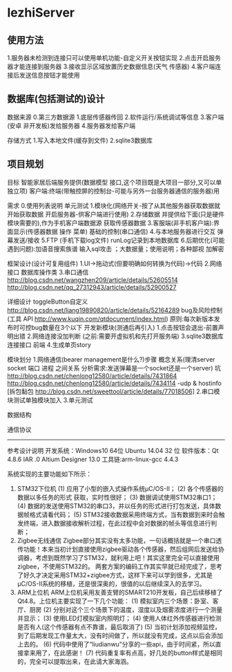 # lezhiServer
## 使用方法
1.服务器未检测到连接只可以使用单机功能-自定义开关按钮实现
2.点击开启服务器才能连接到服务器
3.接收显示区域放置历史数据信息(天气 传感器)
4.客户端连接后发送信息按钮才能使用

## 数据库(包括测试的)设计
数据来源
0.第三方数据源
1.底层传感器传回
2.软件运行/系统调试等信息
3.客户端(安卓 非开发板)发给服务器
4.服务器发给客户端

存储方式
1.写入本地文件(缓存到文件)
2.sqlite3数据库

## 项目规划
目标
智能家居后端服务提供(数据模型 接口,这个项目既是大项目一部分,又可以单独立项)
客户端:终端(带触控屏的控制台-可能与另外一台服务器通信的服务器)用

需求
0.使用列表说明  单元测试
1.模块化(网络开关-按了从其他服务器获取数据就开始获取数据 开启服务器-供客户端进行使用)
2.存储数据 并提供给下面(只是硬件模块需要的),作为手机客户端数据源 获取传感器数据
3.客服端(非手机客户端):界面显示(传感器数据 操作 菜单) 基础的控制(串口通信) 
4.与本地服务器进行交互 弹幕发送/接收
5.FTP (手机下载log文件)  runLog记录到本地数据库
6.后期优化(可能遇到问题):加语音搜索族谱  输入sql攻击  ；大数据量；使用说明；各种鄙视  加解密

框架设计(设计可复用组件)
1.UI->拖动式(但要明确如何转换为代码)->代码
2.网络接口 数据库操作类
3.串口通信 http://blog.csdn.net/wangzhen209/article/details/52605514
http://blog.csdn.net/qq_27312943/article/details/52900527

详细设计
toggleButton自定义 http://blog.csdn.net/liang19890820/article/details/52164289
bug及风险控制(工具 API http://www.kuqin.com/qtdocument/index.html)
原则:每次新版本发布时可控bug数量在3个以下 开发新模块(测通后再引入)
1.点击按钮会退出-前置声明出错
2.网络连接没加判断 (之前:需要开虚拟机和先打开服务端)
3.sqlite3数据库连接接口
前端 4.生成单页story

模块划分
1.网络通信(bearer management是什么?)步骤 概念关系(理清server socket 端口 进程 之间关系 分析需求:发送弹幕是一个socket还是一个server) 坑 http://blog.csdn.net/chenlong12580/article/details/7431864
http://blog.csdn.net/chenlong12580/article/details/7434114  -udp & hostinfo
[拆包黏包 http://blog.csdn.net/sweettool/article/details/77018506]
2.串口模块测试单独模块加入
3.单元测试

数据结构

通信协议

------------------------------- 
参考设计说明
开发系统：Windows10 64位 
		    Ubuntu 14.04 32 位
软件版本：Qt 4.8.6
		    IAR .0
          Altium Designer 13.0
工具链:arm-linux-gcc 4.4.3

系统实现的主要功能如下所示：
1.	STM32下位机
(1)	应用了小型的嵌入式操作系统μC/OS-II；
(2)	各个传感器的数据以多任务的形式
获取，实时性很好；
(3)	数据调试使用STM32串口1；
(4)	数据的发送使用STM32的串口3，并以任务的形式进行打包发送，具体数据帧格式请看代码；
(5)	STM32接收数据采用终端方式，当有数据到来时会触发终端，进入数据接收解析过程，在此过程中会对数据的帧头等信息进行判断；
2.	Zigbee无线通信
Zigbee部分其实没有太多功能，一句话概括就是一个串口透传功能！本来当初计划直接使用zigbee驱动各个传感器，然后组网后发送给协调器，考虑到既然学习了STM32，就利用上吧！其实这里完全可以直接使用zigbee，不使用STM32的。
两套方案的编码工作其实早就已经完成了，思考了好久才决定采用STM32+zigbee方式，这样下来可以学到很多，尤其是μC/OS-II系统的移植，还是很深奥的，很值的以后继续深入的去学习。
3.	ARM上位机
ARM上位机采用友善支臂的SMART210开发板，自己后续移植了Qt4.8。上位机主要实现了一下几个功能：
(1)	模拟室内三个场景：卧室、客厅、厨房
(2)	分别对这个三个场景下的温度，湿度以及烟雾浓度进行一个测量并显示；
(3)	使用LED灯模拟室内照明灯；
(4)	使用人体红外传感器进行检测是否有人(这个传感器有点不靠谱，最后取消了)
(5)	当初计划添加视频监控，到了后期发现工作量太大，没有时间做了，所以就没有完成，这点以后会添加上去的。
(6)	代码中使用了“liudianwu”分享的一些api，由于时间紧，所以直接拿来用了，在此感谢！
(7)	代码重复率有点高，好几处的button样式是相同的，完全可以提取出来，在此请大家海涵。
